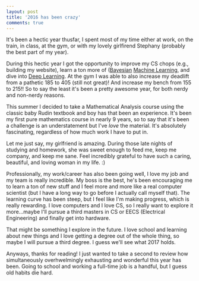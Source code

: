 ```yaml
---
layout: post
title: '2016 has been crazy'
comments: true
---
```

It's been a hectic year thusfar, I spent most of my time either at work, on the train, in class, at the gym, or with my lovely girlfirend Stephany (probably the best part of my year). 

During this hectic year I got the opportunity to improve my CS chops (e.g., building my website), learn a ton more of ([Bayesian](https://github.com/franciscojavierarceo/EECS6892) [Machine Learning](https://github.com/franciscojavierarceo/COMS4721), and dive into [Deep Learning](https://github.com/franciscojavierarceo/ECBME6040). At the gym I was able to also increase my deadlift from a pathetic 185 to 405 (still not great)! And increase my bench from 155 to 215!! So to say the least it's been a pretty awesome year, for both nerdy and non-nerdy reasons.

This summer I decided to take a Mathematical Analysis course using the classic baby Rudin textbook and boy has that been an experience. It's been my first pure mathematics course in nearly 9 years, so to say that it's been a challenge is an understatement but I've *love* the material. It's absolutely fascinating, regardless of how much work I have to put in. 

Let me just say, my girlfriend is amazing. During those late nights of studying and homework, she was sweet enough to feed me, keep me company, and keep me sane. Feel incredibly grateful to have such a caring, beautiful, and loving woman in my life. :) 

Professionally, my work/career has also been going well, I love my job and my team is really incredible. My boss is the best, he's been encouraging me to learn a ton of new stuff and I feel more and more like a real computer scientist (but I have a long way to go before I actually call myself that). The learning curve has been steep, but I feel like I'm making progress, which is really rewarding. I love computers and I love CS, so I really want to explore it more...maybe I'll pursue a third masters in CS or EECS (Electrical Engineering) and finally get into hardware.

That might be something I explore in the future. I love school and learning about new things and I love getting a degree out of the whole thing, so maybe I will pursue a third degree. I guess we'll see what 2017 holds.

Anyways, thanks for reading! I just wanted to take a second to review how simultaneously overhwelmingly exhausting and wonderful this year has been. Going to school and working a full-time job is a handful, but I guess old habits die hard. 
